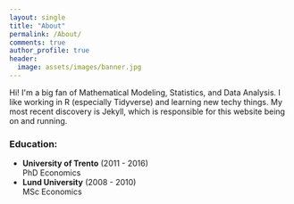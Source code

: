 ```yaml
---
layout: single
title: "About"
permalink: /About/
comments: true
author_profile: true
header:
  image: assets/images/banner.jpg
---
```


Hi! I'm a big fan of Mathematical Modeling, Statistics, and  Data Analysis.
I like working in R (especially Tidyverse) and learning new techy things.
My most recent discovery is Jekyll, which is responsible for this website being
on and running.


### Education:
- **University of Trento** (2011 - 2016)   
  PhD Economics
- **Lund University** (2008 - 2010)   
  MSc Economics
